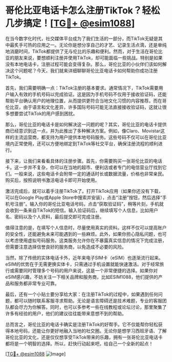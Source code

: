 # 哥伦比亚电话卡怎么注册TikTok？轻松几步搞定！[[TG💪+ @esim1088](https://t.me/s/esim1088)]

在当今数字化时代，社交媒体平台成为了我们生活的一部分，而TikTok无疑是其中最炙手可热的应用之一。无论你是想分享自己的才艺、记录生活点滴，还是单纯地消磨时间，TikTok都提供了无与伦比的乐趣和便利。然而，对于生活在哥伦比亚的朋友来说，要想顺利注册并使用TikTok，却可能面临一些挑战。特别是如果没有本地电话卡，注册过程可能会变得复杂。那么，哥伦比亚的小伙伴们该如何解决这个问题呢？今天，我们就来详细聊聊哥伦比亚电话卡如何帮助你成功注册TikTok。

首先，我们需要明确一点：TikTok注册的基本要求。通常情况下，TikTok需要用户输入有效的手机号码以完成验证。这是因为手机号码不仅用于接收验证码，还能帮助平台确认用户的地理位置，从而提供更符合当地文化习惯的内容推荐。而在哥伦比亚，由于语言和文化差异，许多国际号码可能无法直接接收验证码，这就让很多想要尝试TikTok的用户感到困扰。

那么，哥伦比亚的电话卡是如何解决这一问题的呢？其实，哥伦比亚的电话卡提供商已经意识到这一点，并为此推出了多种解决方案。例如，像Claro、Movistar这样的主流运营商，都支持为用户提供本地号码服务。这些号码不仅可以在哥伦比亚境内正常使用，还可以方便地绑定到TikTok等社交平台，确保注册流程的顺利进行。

接下来，让我们来看看具体的注册步骤。首先，你需要购买一张哥伦比亚的电话卡。这一步并不复杂，你可以在当地的超市、便利店或者专门的电信营业厅找到它们。一般来说，这些电话卡会附带一定的通话时长或数据流量，价格也非常亲民。购买后，按照说明书激活电话卡即可开始使用。

激活完成后，就可以着手注册TikTok了。打开TikTok应用（如果你还没有下载，可以在Google Play或Apple Store中搜索并安装），点击“注册”按钮，然后选择“手机号注册”。输入你的哥伦比亚电话号码，点击“获取验证码”，稍等片刻，手机就会收到一条来自TikTok的短信。输入验证码后，继续填写个人信息，比如用户名、密码以及个人资料，最后提交即可完成注册。

值得注意的是，在填写个人信息时，尽量使用真实的资料。这样不仅可以提高账户的安全性，还能避免未来可能遇到的一些麻烦。此外，如果你担心隐私问题，也可以考虑使用虚拟号码服务。这类服务允许你在不暴露真实信息的情况下完成注册，但需要注意选择信誉良好的服务商，以免造成不必要的风险。

当然，除了传统的实体电话卡外，近年来电子SIM卡（eSIM）也逐渐流行起来。eSIM的优势在于无需更换实体卡，只需通过手机设置就能快速激活。对于经常旅行或需要同时管理多个号码的用户来说，这是一个非常便捷的选择。如果你对eSIM感兴趣，不妨关注一下相关品牌和服务商，比如ESIM1088，他们提供的产品和服务都非常专业可靠。

最后，还有一个小贴士要分享给大家：在注册TikTok的过程中，如果遇到任何问题，都可以随时联系客服寻求帮助。无论是语言障碍还是技术难题，专业的客服团队都会尽力为你解答。同时，也可以多参考一些在线教程或论坛讨论，那里聚集了许多有经验的用户，他们的建议往往能带来意想不到的帮助。

总而言之，哥伦比亚的电话卡确实是注册TikTok的好帮手。它不仅能帮你轻松获得本地号码，还能让你更好地融入当地的社交圈。无论你是想学习西班牙语、了解哥伦比亚的文化，还是仅仅想享受TikTok带来的乐趣，拥有一张哥伦比亚电话卡都将是一个明智的选择。所以，赶快行动起来吧，给自己一个全新的起点！

[[TG💪+ @esim1088](https://t.me/s/esim1088) ![Image](https://i.postimg.cc/4NQfJmqS/Snipaste-2025-05-13-00-14-12.png)]